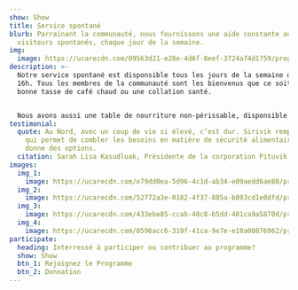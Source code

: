 ```yaml
---
show: Show
title: Service spontané
blurb: Parrainant la communauté, nous fournissons une aide constante aux
  visiteurs spontanés, chaque jour de la semaine.
img:
  image: https://ucarecdn.com/09563d21-e28e-4d6f-8eef-3724a74d1759/program_dropin_gallery_2_hu9be38be0abf838f5d3d4e1f49f42b5f0_899589_0x600_resize_q75_box.jpg
description: >-
  Notre service spontané est disponsible tous les jours de la semaine de 9h à
  16h. Tous les membres de la communauté sont les bienvenus que ce soit pour une
  bonne tasse de café chaud ou une collation santé. 


  Nous avons aussi une table de nourriture non-périssable, disponsible pour toute la communauté. Nous gardons en réserve des repas préparés congelés, des ingrédients de base et de la nourriture traditionnelle à partager avec les membres de la communauté qui ont un besoin urgent d'aide alimentaire.
testimonial:
  quote: Au Nord, avec un coup de vie si élevé, c’est dur. Sirivik remplit le vide
    qui permet de combler les besoins en matière de sécurité alimentaire. Cela
    donne des options.
  citation: Sarah Lisa Kasudluak, Présidente de la corporation Pituvik Landholding
images:
  img_1:
    image: https://ucarecdn.com/e79dd0ea-5d96-4c1d-ab34-e09aedd6ae80/program_dropin_gallery_1_hu62811d3141225d4c835b2214ee71e5cb_932307_0x600_resize_q75_box.jpg
  img_2:
    image: https://ucarecdn.com/52772a3e-0182-4f37-805a-b893cd1e0dfd/program_dropin_gallery_2_hu9be38be0abf838f5d3d4e1f49f42b5f0_899589_0x600_resize_q75_box.jpg
  img_3:
    image: https://ucarecdn.com/433ebe85-ccab-48c8-b5dd-481ca9a5870d/program_dropin_gallery_4_hu3a6b4452bbc44feb794aadb569532b29_3823389_600x600_fill_q75_box_smart1.jpg
  img_4:
    image: https://ucarecdn.com/0596acc6-319f-41ca-9e7e-e18a00876962/program_dropin_hero_hu25d351de57665c794b8124a0ded88f2f_769591_1000x600_fit_q75_box.jpg
participate:
  heading: Interressé à participer ou contribuer au programme?
  show: Show
  btn_1: Rejoignez le Programme
  btn_2: Donnation
---
```

